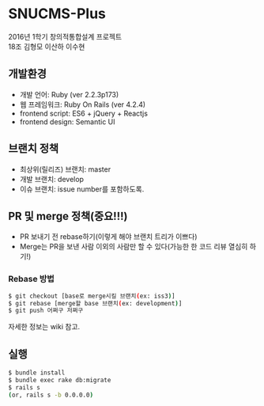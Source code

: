 # SNUCMS-Plus  
2016년 1학기 창의적통합설계 프로젝트  
18조 김형모 이산하 이수현

## 개발환경
- 개발 언어: Ruby (ver 2.2.3p173)
- 웹 프레임워크: Ruby On Rails (ver 4.2.4)
- frontend script: ES6 + jQuery + Reactjs
- frontend design: Semantic UI

## 브랜치 정책
- 최상위(릴리즈) 브랜치: master
- 개발 브랜치: develop
- 이슈 브랜치: issue number를 포함하도록.  

## PR 및 merge 정책(중요!!!)
- PR 보내기 전 rebase하기(이렇게 해야 브랜치 트리가 이쁘다)
- Merge는 PR을 보낸 사람 이외의 사람만 할 수 있다(가능한 한 코드 리뷰 열심히 하기!)  

### Rebase 방법
```bash
$ git checkout [base로 merge시킬 브랜치(ex: iss3)]
$ git rebase [merge할 base 브랜치(ex: development)]
$ git push 어쩌구 저쩌구
```
자세한 정보는 wiki 참고.

## 실행
```bash
$ bundle install
$ bundle exec rake db:migrate
$ rails s
(or, rails s -b 0.0.0.0)
```
